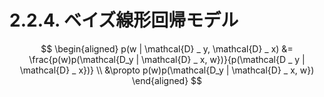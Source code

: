# 2.2.4. ベイズ線形回帰モデル

$$
\begin{aligned}
p(w | \mathcal{D} _ y, \mathcal{D} _ x) &= \frac{p(w)p(\mathcal{D_y | \mathcal{D} _ x, w})}{p(\mathcal{D _  y | \mathcal{D} _ x})} \\
&\propto p(w)p(\mathcal{D_y | \mathcal{D} _ x, w})
\end{aligned}
$$



